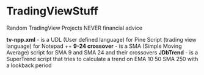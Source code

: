 # TradingViewStuff
Random TradingView Projects
NEVER financial advice

**tv-npp.xml** - is a UDL (User defined language) for Pine Script (trading view language) for Notepad ++
**9-24 crossover** - is a SMA (Simple Moving Average) script for SMA 9 and SMA 24 and their crossovers
**JDbTrend** - is a SuperTrend script that tries to calculate a trend on EMA 10 50 SMA 250 with a lookback period

